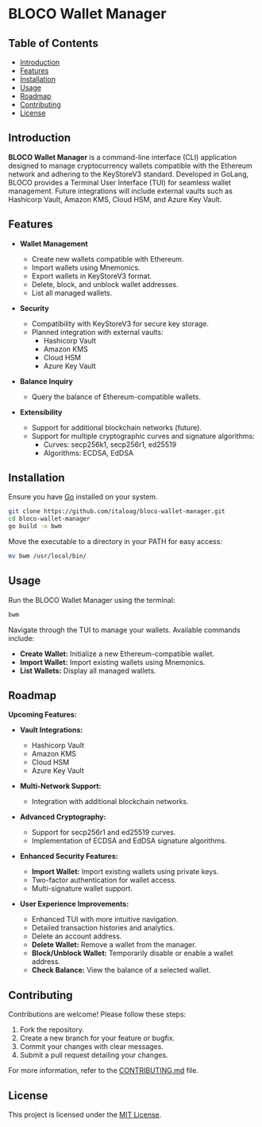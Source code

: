 # BLOCO Wallet Manager

## Table of Contents
- [Introduction](#introduction)
- [Features](#features)
- [Installation](#installation)
- [Usage](#usage)
- [Roadmap](#roadmap)
- [Contributing](#contributing)
- [License](#license)

## Introduction
**BLOCO Wallet Manager** is a command-line interface (CLI) application designed to manage cryptocurrency wallets compatible with the Ethereum network and adhering to the KeyStoreV3 standard. Developed in GoLang, BLOCO provides a Terminal User Interface (TUI) for seamless wallet management. Future integrations will include external vaults such as Hashicorp Vault, Amazon KMS, Cloud HSM, and Azure Key Vault.

## Features
- **Wallet Management**
    - Create new wallets compatible with Ethereum.
    - Import wallets using Mnemonics.
    - Export wallets in KeyStoreV3 format.
    - Delete, block, and unblock wallet addresses.
    - List all managed wallets.

- **Security**
    - Compatibility with KeyStoreV3 for secure key storage.
    - Planned integration with external vaults:
        - Hashicorp Vault
        - Amazon KMS
        - Cloud HSM
        - Azure Key Vault

- **Balance Inquiry**
    - Query the balance of Ethereum-compatible wallets.

- **Extensibility**
    - Support for additional blockchain networks (future).
    - Support for multiple cryptographic curves and signature algorithms:
        - Curves: secp256k1, secp256r1, ed25519
        - Algorithms: ECDSA, EdDSA

## Installation
Ensure you have [Go](https://golang.org/doc/install) installed on your system.

```bash
git clone https://github.com/italoag/bloco-wallet-manager.git
cd bloco-wallet-manager
go build -o bwm
```

Move the executable to a directory in your PATH for easy access:

```bash
mv bwm /usr/local/bin/
```

## Usage
Run the BLOCO Wallet Manager using the terminal:

```bash
bwm
```

Navigate through the TUI to manage your wallets. Available commands include:

- **Create Wallet:** Initialize a new Ethereum-compatible wallet.
- **Import Wallet:** Import existing wallets using Mnemonics.
- **List Wallets:** Display all managed wallets.

## Roadmap
**Upcoming Features:**

- **Vault Integrations:**
    - Hashicorp Vault
    - Amazon KMS
    - Cloud HSM
    - Azure Key Vault

- **Multi-Network Support:**
    - Integration with additional blockchain networks.

- **Advanced Cryptography:**
    - Support for secp256r1 and ed25519 curves.
    - Implementation of ECDSA and EdDSA signature algorithms.

- **Enhanced Security Features:**
    - **Import Wallet:** Import existing wallets using private keys.
    - Two-factor authentication for wallet access.
    - Multi-signature wallet support.

- **User Experience Improvements:**
    - Enhanced TUI with more intuitive navigation.
    - Detailed transaction histories and analytics.
    - Delete an account address.
    - **Delete Wallet:** Remove a wallet from the manager.
    - **Block/Unblock Wallet:** Temporarily disable or enable a wallet address.
    - **Check Balance:** View the balance of a selected wallet.

## Contributing
Contributions are welcome! Please follow these steps:

1. Fork the repository.
2. Create a new branch for your feature or bugfix.
3. Commit your changes with clear messages.
4. Submit a pull request detailing your changes.

For more information, refer to the [CONTRIBUTING.md](CONTRIBUTING.md) file.

## License
This project is licensed under the [MIT License](LICENSE).
